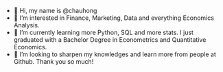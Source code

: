 - 👋 Hi, my name is @chauhong
- 👀 I’m interested in Finance, Marketing, Data and everything Economics Analysis.
- 🌱 I’m currently learning more Python, SQL and more stats. I just graduated with a Bachelor Degree in Econometrics and Quantitative Economics.
- 💞️ I’m looking to sharpen my knowledges and learn more from people at Github. Thank you so much!


<!---
chauhong/chauhong is a ✨ special ✨ repository because its `README.md` (this file) appears on your GitHub profile.
You can click the Preview link to take a look at your changes.
--->
